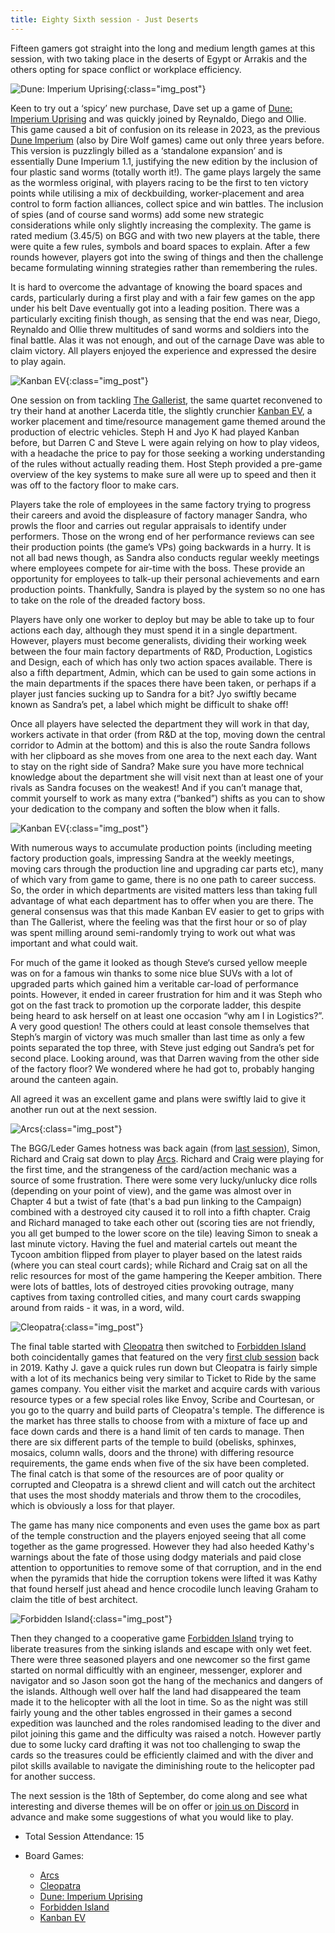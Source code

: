```yaml
---
title: Eighty Sixth session - Just Deserts
---
```


Fifteen gamers got straight into the long and medium length games at this session, with two taking place in the deserts of Egypt or Arrakis and the others opting for space conflict or workplace efficiency.

![Dune: Imperium Uprising](/images/posts/2024_09_04/Dune01.jpg "Dune: Imperium Uprising"){:class="img_post"}

Keen to try out a ‘spicy’ new purchase, Dave set up a game of [Dune: Imperium Uprising][DIU] and was quickly joined by Reynaldo, Diego and Ollie. This game caused a bit of confusion on its release in 2023, as the previous [Dune Imperium][DI] (also by Dire Wolf games) came out only three years before. This version is puzzlingly billed as a ‘standalone expansion’ and is essentially Dune Imperium 1.1, justifying the new edition by the inclusion of four plastic sand worms (totally worth it!).
The game plays largely the same as the wormless original, with players racing to be the first to ten victory points while utilising a mix of deckbuilding, worker-placement and area control to form faction alliances, collect spice and win battles. The inclusion of spies (and of course sand worms) add some new strategic considerations while only slightly increasing the complexity. The game is rated medium (3.45/5) on BGG and with two new players at the table, there were quite a few rules, symbols and board spaces to explain. After a few rounds however, players got into the swing of things and then the challenge became formulating winning strategies rather than remembering the rules.

It is hard to overcome the advantage of knowing the board spaces and cards, particularly during a first play and with a fair few games on the app under his belt Dave eventually got into a leading position. There was a particularly exciting finish though, as sensing that the end was near, Diego, Reynaldo and Ollie threw multitudes of sand worms and soldiers into the final battle. Alas it was not enough, and out of the carnage Dave was able to claim victory. All players enjoyed the experience and expressed the desire to play again.

![Kanban EV](/images/posts/2024_09_04/Kanban01.jpg "Kanban EV"){:class="img_post"}

One session on from tackling [The Gallerist][TG], the same quartet reconvened to try their hand at another Lacerda title, the slightly crunchier [Kanban EV][Kb], a worker placement and time/resource management game themed around the production of electric vehicles. Steph H and Jyo K had played Kanban before, but Darren C and Steve L were again relying on how to play videos, with a headache the price to pay for those seeking a working understanding of the rules without actually reading them.  Host Steph provided a pre-game overview of the key systems to make sure all were up to speed and then it was off to the factory floor to make cars. 

Players take the role of employees in the same factory trying to progress their careers and avoid the displeasure of factory manager Sandra, who prowls the floor and carries out regular appraisals to identify under performers. Those on the wrong end of her performance reviews can see their production points (the game’s VPs) going backwards in a hurry. It is not all bad news though, as Sandra also conducts regular weekly meetings where employees compete for air-time with the boss. These provide an opportunity for employees to talk-up their personal achievements and earn production points. Thankfully, Sandra is played by the system so no one has to take on the role of the dreaded factory boss.  

Players have only one worker to deploy but may be able to take up to four actions each day, although they must spend it in a single department. However, players must become generalists, dividing their working week between the four main factory departments of R&D, Production, Logistics and Design, each of which has only two action spaces available. There is also a fifth department, Admin, which can be used to gain some actions in the main departments if the spaces there have been taken, or perhaps if a player just fancies sucking up to Sandra for a bit? Jyo swiftly became known as Sandra’s pet, a label which might be difficult to shake off! 

Once all players have selected the department they will work in that day, workers activate in that order (from R&D at the top, moving down the central corridor to Admin at the bottom) and this is also the route Sandra follows with her clipboard as she moves from one area to the next each day.  Want to stay on the right side of Sandra? Make sure you have more technical knowledge about the department she will visit next than at least one of your rivals as Sandra focuses on the weakest! And if you can’t manage that, commit yourself to work as many extra (“banked”) shifts as you can to show your dedication to the company and soften the blow when it falls. 

![Kanban EV](/images/posts/2024_09_04/Kanban02.jpg "Kanban EV"){:class="img_post"}

With numerous ways to accumulate production points (including meeting factory production goals, impressing Sandra at the weekly meetings, moving cars through the production line and upgrading car parts etc), many of which vary from game to game, there is no one path to career success. So, the order in which departments are visited matters less than taking full advantage of what each department has to offer when you are there. The general consensus was that this made Kanban EV easier to get to grips with than The Gallerist, where the feeling was that the first hour or so of play was spent milling around semi-randomly trying to work out what was important and what could wait.    

For much of the game it looked as though Steve‘s cursed yellow meeple was on for a famous win thanks to some nice blue SUVs with a lot of upgraded parts which gained him a veritable car-load of performance points.  However, it ended in career frustration for him and it was Steph who got on the fast track to promotion up the corporate ladder, this despite being heard to ask herself on at least one occasion “why am I in Logistics?”. A very good question! The others could at least console themselves that Steph’s margin of victory was much smaller than last time as only a few points separated the top three, with Steve just edging out Sandra’s pet for second place. Looking around, was that Darren waving from the other side of the factory floor? We wondered where he had got to, probably hanging around the canteen again.   

All agreed it was an excellent game and plans were swiftly laid to give it another run out at the next session.   

![Arcs](/images/posts/2024_09_04/Arcs01.jpg "Arcs"){:class="img_post"}

The BGG/Leder Games hotness was back again (from [last session][85]), Simon, Richard and Craig sat down to play [Arcs][Arc]. Richard and Craig were playing for the first time, and the strangeness of the card/action mechanic was a source of some frustration. There were some very lucky/unlucky dice rolls (depending on your point of view), and the game was almost over in Chapter 4 but a twist of fate (that's a bad pun linking to the Campaign) combined with a destroyed city caused it to roll into a fifth chapter. Craig and Richard managed to take each other out (scoring ties are not friendly, you all get bumped to the lower score on the tile) leaving Simon to sneak a last minute victory. Having the fuel and material cartels out meant the Tycoon ambition flipped from player to player based on the latest raids (where you can steal court cards); while Richard and Craig sat on all the relic resources for most of the game hampering the Keeper ambition. There were lots of battles, lots of destroyed cities provoking outrage, many captives from taxing controlled cities, and many court cards swapping around from raids - it was, in a word, wild.

![Cleopatra](/images/posts/2024_09_04/Cleopatra01.jpg "Cleopatra"){:class="img_post"}

The final table started with [Cleopatra][CatSoA] then switched to [Forbidden Island][FI] both coincidentally games that featured on the very [first club session][1] back in 2019. 
Kathy J. gave a quick rules run down but Cleopatra is fairly simple with a lot of its mechanics being very similar to Ticket to Ride by the same games company. You either visit the market and acquire cards with various resource types or a few special roles like Envoy, Scribe and Courtesan, or you go to the quarry and build parts of Cleopatra's temple. The difference is the market has three stalls to choose from with a mixture of face up and face down cards and there is a hand limit of ten cards to manage. Then there are six different parts of the temple to build (obelisks, sphinxes, mosaics, column walls, doors and the throne) with differing resource requirements, the game ends when five of the six have been completed. The final catch is that some of the resources are of poor quality or corrupted and Cleopatra is a shrewd client and will catch out the architect that uses the most shoddy materials and throw them to the crocodiles, which is obviously a loss for that player.

The game has many nice components and even uses the game box as part of the temple construction and the players enjoyed seeing that all come together as the game progressed. However they had also heeded Kathy's warnings about the fate of those using dodgy materials and paid close attention to opportunities to remove some of that corruption, and in the end when the pyramids that hide the corruption tokens were lifted it was Kathy that found herself just ahead and hence crocodile lunch leaving Graham to claim the title of best architect.

![Forbidden Island](/images/posts/2024_09_04/ForbiddenIsland01.jpg "Forbidden Island"){:class="img_post"}

Then they changed to a cooperative game [Forbidden Island][FI] trying to liberate treasures from the sinking islands and escape with only wet feet. There were three seasoned players and one newcomer so the first game started on normal difficultly with an engineer, messenger, explorer and navigator and so Jason soon got the hang of the mechanics and dangers of the islands. Although well over half the land had disappeared the team made it to the helicopter with all the loot in time. So as the night was still fairly young and the other tables engrossed in their games a second expedition was launched and the roles randomised leading to the diver and pilot joining this game and the difficulty was raised a notch. However partly due to some lucky card drafting it was not too challenging to swap the cards so the treasures could be efficiently claimed and with the diver and pilot skills available to navigate the diminishing route to the helicopter pad for another success.

The next session is the 18th of September, do come along and see what interesting and diverse themes will be on offer or [join us on Discord][Contact] in advance and make some suggestions of what you would like to play.

* Total Session Attendance: 15
* Board Games:

	 * [Arcs][Arc]
	 * [Cleopatra][CatSoA]
	 * [Dune: Imperium Uprising][DIU]
	 * [Forbidden Island][FI]
	 * [Kanban EV][Kb]

[1]: /2019/09/11/first-session.html
[85]: /2024/08/21/eightyfifth-session.html

[Arc]: {{site.data.BoardGameLinks.Arcs.Link}}
[CatSoA]: {{site.data.BoardGameLinks.CleopatraAndTheSocietyOfArchitects.Link}}
[DIU]: {{site.data.BoardGameLinks.DuneImperiumUprising.Link}}
[DI]: {{site.data.BoardGameLinks.DuneImperium.Link}}
[FI]: {{site.data.BoardGameLinks.ForbiddenIsland.Link}}
[Kb]: {{site.data.BoardGameLinks.KanbanEV.Link}}
[TG]: {{site.data.BoardGameLinks.TheGallerist.Link}}

[Contact]: /Contact.html
